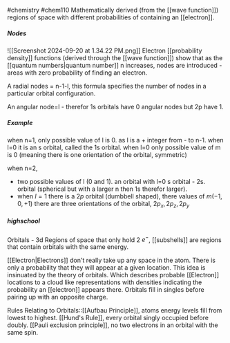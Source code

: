 #chemistry #chem110 
Mathematically derived (from the [[wave function]]) regions of space with different probabilities of containing an [[electron]]. 

##### Nodes
![[Screenshot 2024-09-20 at 1.34.22 PM.png]]
Electron [[probability density]] functions (derived through the [[wave function]]) show that as the [[quantum numbers|quantum number]] n increases, nodes are introduced - areas with zero probability of finding an electron. 

A radial nodes = n-1-l, this formula specifies the number of nodes in a particular orbital configuration. 

An angular node=l - therefor 1s orbitals have 0 angular nodes but 2p have 1. 

##### Example
when n=1, only possible value of l is 0. as l is a + integer from - to n-1. when l=0 it is an s orbital, called the 1s orbital. when l=0 only possible value of m is 0 (meaning there is one orientation of the orbital, symmetric)

when n=2, 
- two possible values of l (0 and 1). an orbital with l=0 s orbital - 2s. orbital (spherical but with a larger n then 1s therefor larger). 
- when $l=1$ there is a $2p$ orbital (dumbbell shaped), there values of $m (-1,0,+1)$ there are three orientations of the orbital, $2p_x, 2p_z, 2p_y$
##### highschool
Orbitals - 3d Regions of space that only hold 2 $e^-$, [[subshells]] are regions that contain orbitals with the same energy.

[[Electron|Electrons]] don't really take up any space in the atom. There is only a probability that they will appear at a given location. This idea is insinuated by the theory of orbitals. Which describes probable [[Electron]] locations to a cloud like representations with densities indicating the probability an [[electron]] appears there. Orbitals fill in singles before pairing up with an opposite charge.

Rules Relating to Orbitals::[[Aufbau Principle]], atoms energy levels fill from lowest to highest. [[Hund's Rule]], every orbital singly occupied before doubly. [[Pauli exclusion principle]], no two electrons in an orbital with the same spin.